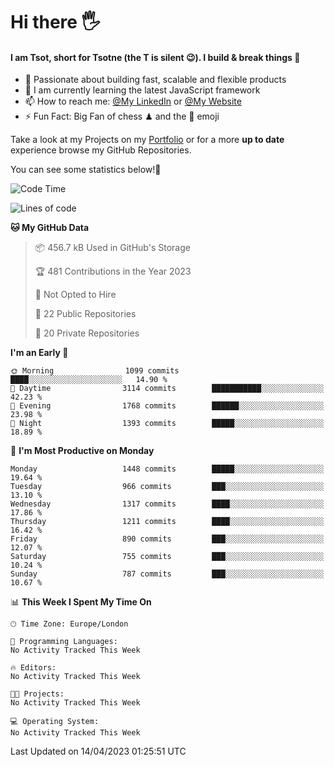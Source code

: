 # Hi there :raised_hand_with_fingers_splayed:
#### I am Tsot, short for Tsotne (the T is silent :wink:). I build & break things :space_invader:
- :telescope: Passionate about building fast, scalable and flexible products
- :seedling: I am currently learning the latest JavaScript framework 
- :mailbox: How to reach me: [@My LinkedIn](https://www.linkedin.com/in/tsotne-gvadzabia/) or [@My Website](https://tsotne.co.uk/contact)
- :zap: Fun Fact: Big Fan of chess ♟ and the 👾 emoji

Take a look at my Projects on my [Portfolio](https://tsotne.co.uk/) or for a more **up to date** experience browse my GitHub Repositories.

You can see some statistics below!:space_invader:
<!--START_SECTION:waka-->
![Code Time](http://img.shields.io/badge/Code%20Time-761%20hrs%202%20mins-blue)

![Lines of code](https://img.shields.io/badge/From%20Hello%20World%20I%27ve%20Written-4.5%20million%20lines%20of%20code-blue)

**🐱 My GitHub Data** 

> 📦 456.7 kB Used in GitHub's Storage 
 > 
> 🏆 481 Contributions in the Year 2023
 > 
> 🚫 Not Opted to Hire
 > 
> 📜 22 Public Repositories 
 > 
> 🔑 20 Private Repositories 
 > 
**I'm an Early 🐤** 

```text
🌞 Morning                1099 commits        ████░░░░░░░░░░░░░░░░░░░░░   14.90 % 
🌆 Daytime                3114 commits        ███████████░░░░░░░░░░░░░░   42.23 % 
🌃 Evening                1768 commits        ██████░░░░░░░░░░░░░░░░░░░   23.98 % 
🌙 Night                  1393 commits        █████░░░░░░░░░░░░░░░░░░░░   18.89 % 
```
📅 **I'm Most Productive on Monday** 

```text
Monday                   1448 commits        █████░░░░░░░░░░░░░░░░░░░░   19.64 % 
Tuesday                  966 commits         ███░░░░░░░░░░░░░░░░░░░░░░   13.10 % 
Wednesday                1317 commits        ████░░░░░░░░░░░░░░░░░░░░░   17.86 % 
Thursday                 1211 commits        ████░░░░░░░░░░░░░░░░░░░░░   16.42 % 
Friday                   890 commits         ███░░░░░░░░░░░░░░░░░░░░░░   12.07 % 
Saturday                 755 commits         ███░░░░░░░░░░░░░░░░░░░░░░   10.24 % 
Sunday                   787 commits         ███░░░░░░░░░░░░░░░░░░░░░░   10.67 % 
```


📊 **This Week I Spent My Time On** 

```text
🕑︎ Time Zone: Europe/London

💬 Programming Languages: 
No Activity Tracked This Week

🔥 Editors: 
No Activity Tracked This Week

🐱‍💻 Projects: 
No Activity Tracked This Week

💻 Operating System: 
No Activity Tracked This Week
```


 Last Updated on 14/04/2023 01:25:51 UTC
<!--END_SECTION:waka-->
